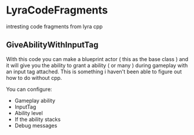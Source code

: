 # LyraCodeFragments
intresting code fragments from lyra cpp

## GiveAbilityWithInputTag

With this code you can make a blueprint actor ( this as the base class ) and it will give you the ability to grant a ability ( or many )
during gameplay with an input tag attached. This is something i haven't been able to figure out how to do without cpp.

You can configure:
  - Gameplay ability
  - InputTag
  - Ability level
  - If the ability stacks
  - Debug messages
